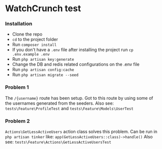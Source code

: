 # WatchCrunch test

### Installation
- Clone the repo
- `cd` to the project folder
- Run `composer install`
- If you don't have a `.env` file after installing the project run `cp .env.example .env`
- Run `php artisan key:generate`
- Change the DB and redis related configurations on the .env file
- Run `php artisan config:cache`
- Run `php artisan migrate --seed`

### Problem 1
The `/{username}` route has been setup. Got to this route by using some of the usernames generated from the seeders.
Also see: `tests\Feature\ProfileTest` and `tests\Feature\Models\UserTest`

### Problem 2
`Actions\GetLessActiveUsers` action class solves this problem. Can be run in `php artisan tinker` like: `app(GetLessActiveUsers::class)->handle()`
Also see: `tests\Feature\Actions\GetLessActiveUsersTest`
